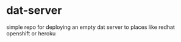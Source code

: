 # dat-server

simple repo for deploying an empty dat server to places like redhat openshift or heroku